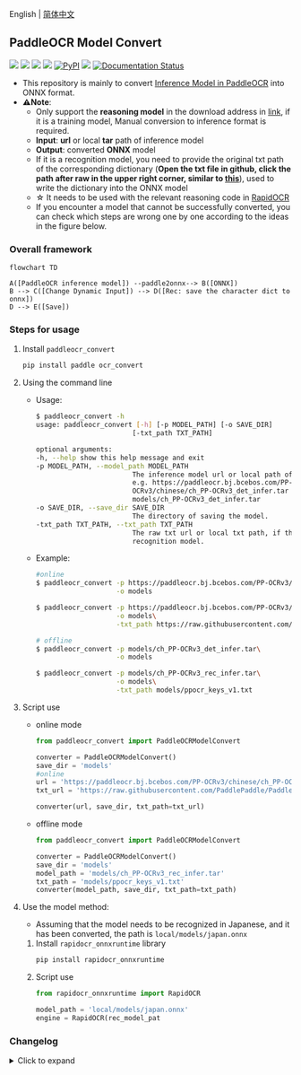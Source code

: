 English | [简体中文](https://github.com/RapidAI/PaddleOCRModelConverter/blob/main/docs/README_zh.md)

## PaddleOCR Model Convert
<p>
     <a href="https://huggingface.co/spaces/SWHL/PaddleOCRModelConverter" target="_blank"><img src="https://img.shields.io/badge/%F0%9F%A4%97 -Online Convert-blue"></a>
     <a href="https://www.modelscope.cn/studios/liekkas/PaddleOCRModelConverter/summary" target="_blank"><img src="https://img.shields.io/badge/ModelScope-Online Convert -blue"></a>
     <a href=""><img src="https://img.shields.io/badge/Python->=3.6,<3.12-aff.svg"></a>
     <a href=""><img src="https://img.shields.io/badge/OS-Linux%2C%20Win%2C%20Mac-pink.svg"></a>
     <a href="https://pypi.org/project/paddleocr_convert/"><img alt="PyPI" src="https://img.shields.io/pypi/v/paddleocr_convert"></a>
     <a href="https://pepy.tech/project/paddleocr_convert"><img src="https://static.pepy.tech/personalized-badge/paddleocr_convert?period=total&units=abbreviation&left_color=grey&right_color=blue&left_text=Downloads "></a>
     <a href='https://paddleocrmodelconverter.readthedocs.io/en/latest/?badge=latest'>
         <img src='https://readthedocs.org/projects/paddleocrmodelconverter/badge/?version=latest' alt='Documentation Status' />
     </a>
</p>

- This repository is mainly to convert [Inference Model in PaddleOCR](https://github.com/PaddlePaddle/PaddleOCR/blob/release/2.6/doc/doc_ch/models_list.md) into ONNX format.
- **⚠️Note**:
   - Only support the **reasoning model** in the download address in [link](https://github.com/PaddlePaddle/PaddleOCR/blob/release/2.6/doc/doc_ch/models_list.md), if it is a training model, Manual conversion to inference format is required.
   - **Input**: **url** or local **tar** path of inference model
   - **Output**: converted **ONNX** model
   - If it is a recognition model, you need to provide the original txt path of the corresponding dictionary (**Open the txt file in github, click the path after raw in the upper right corner, similar to [this](https://raw.githubusercontent.com/PaddlePaddle/PaddleOCR/release/2.6/ppocr/utils/ppocr_keys_v1.txt)**), used to write the dictionary into the ONNX model
   - ☆ It needs to be used with the relevant reasoning code in [RapidOCR](https://github.com/RapidAI/RapidOCR)
   - If you encounter a model that cannot be successfully converted, you can check which steps are wrong one by one according to the ideas in the figure below.


### Overall framework
```mermaid
flowchart TD

A([PaddleOCR inference model]) --paddle2onnx--> B([ONNX])
B --> C([Change Dynamic Input]) --> D([Rec: save the character dict to onnx])
D --> E([Save])
```

### Steps for usage
1. Install `paddleocr_convert`
    ```bash
    pip install paddle ocr_convert
    ```
2. Using the command line
    - Usage:
         ```bash
         $ paddleocr_convert -h
         usage: paddleocr_convert [-h] [-p MODEL_PATH] [-o SAVE_DIR]
                                 [-txt_path TXT_PATH]

         optional arguments:
         -h, --help show this help message and exit
         -p MODEL_PATH, --model_path MODEL_PATH
                                 The inference model url or local path of paddleocr.
                                 e.g. https://paddleocr.bj.bcebos.com/PP-
                                 OCRv3/chinese/ch_PP-OCRv3_det_infer.tar or
                                 models/ch_PP-OCRv3_det_infer.tar
         -o SAVE_DIR, --save_dir SAVE_DIR
                                 The directory of saving the model.
         -txt_path TXT_PATH, --txt_path TXT_PATH
                                 The raw txt url or local txt path, if the model is
                                 recognition model.
         ```
    - Example:
         ```bash
         #online
         $ paddleocr_convert -p https://paddleocr.bj.bcebos.com/PP-OCRv3/chinese/ch_PP-OCRv3_det_infer.tar \
                             -o models

         $ paddleocr_convert -p https://paddleocr.bj.bcebos.com/PP-OCRv3/chinese/ch_PP-OCRv3_rec_infer.tar\
                             -o models\
                             -txt_path https://raw.githubusercontent.com/PaddlePaddle/PaddleOCR/release/2.6/ppocr/utils/ppocr_keys_v1.txt

         # offline
         $ paddleocr_convert -p models/ch_PP-OCRv3_det_infer.tar\
                             -o models

         $ paddleocr_convert -p models/ch_PP-OCRv3_rec_infer.tar\
                             -o models\
                             -txt_path models/ppocr_keys_v1.txt
         ```
3. Script use
     - online mode
         ```python
         from paddleocr_convert import PaddleOCRModelConvert

         converter = PaddleOCRModelConvert()
         save_dir = 'models'
         #online
         url = 'https://paddleocr.bj.bcebos.com/PP-OCRv3/chinese/ch_PP-OCRv3_rec_infer.tar'
         txt_url = 'https://raw.githubusercontent.com/PaddlePaddle/PaddleOCR/release/2.6/ppocr/utils/ppocr_keys_v1.txt'

         converter(url, save_dir, txt_path=txt_url)
         ```
     - offline mode
         ```python
         from paddleocr_convert import PaddleOCRModelConvert

         converter = PaddleOCRModelConvert()
         save_dir = 'models'
         model_path = 'models/ch_PP-OCRv3_rec_infer.tar'
         txt_path = 'models/ppocr_keys_v1.txt'
         converter(model_path, save_dir, txt_path=txt_path)
         ```

4. Use the model method:
      - Assuming that the model needs to be recognized in Japanese, and it has been converted, the path is `local/models/japan.onnx`
     1. Install `rapidocr_onnxruntime` library
         ```bash
         pip install rapidocr_onnxruntime
         ```
     2. Script use
         ```python
         from rapidocr_onnxruntime import RapidOCR

         model_path = 'local/models/japan.onnx'
         engine = RapidOCR(rec_model_pat

### Changelog

<details>
    <summary>Click to expand</summary>

- 2023-07-27 v0.0.16 update:
   - Added the online conversion version of ModelScope.
   - Change python version from python 3.6 ~ 3.11.
- 2023-04-13 update:
   - Add online conversion program [link](https://huggingface.co/spaces/SWHL/PaddleOCRModelConverter)
- 2023-03-05 v0.0.4~7 update:
   - Support transliteration of local models and dictionaries
   - Optimize internal logic and error feedback
- 2023-02-28 v0.0.3 update:
   - Added setting to automatically change to dynamic input for models that are not dynamic input
- 2023-02-27 v0.0.2 update:
   - Encapsulate the conversion model code into a package, which is convenient for self-help model conversion
- 2022-08-15 v0.0.1 update:
   - Write the dictionary of the recognition model into the meta in the onnx model for subsequent distribution.

</details>